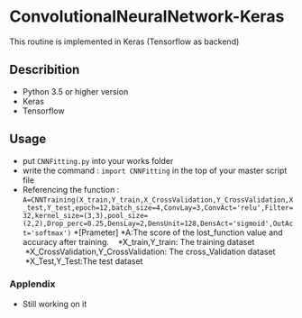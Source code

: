 # ConvolutionalNeuralNetwork-Keras
This routine is implemented in Keras (Tensorflow as backend) 

## Describition
* Python 3.5 or higher version
* Keras
* Tensorflow

## Usage
* put `CNNFitting.py` into your works folder
* write the command : 
             `import CNNFitting` 
  in the top of your master script file
* Referencing the function :
  `A=CNNTraining(X_train,Y_train,X_CrossValidation,Y_CrossValidation,X_test,Y_test,epoch=12,batch_size=4,ConvLay=3,ConvAct='relu',Filter=32,kernel_size=(3,3),pool_size=(2,2),Drop_perc=0.25,DensLay=2,DensUnit=128,DensAct='sigmoid',OutAct='softmax')`
  *[Prameter]
    *A:The score of the lost_function value and accuracy after training.
    *X_train,Y_train: The training dataset
    *X_CrossValidation,Y_CrossValidation: The cross_Validation dataset
    *X_Test,Y_Test:The test dataset

### Applendix
* Still working on it 
